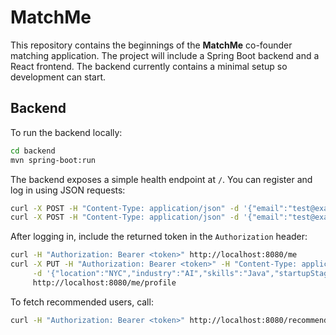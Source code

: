 # MatchMe

This repository contains the beginnings of the **MatchMe** co-founder matching application. The project will include a Spring Boot backend and a React frontend. The backend currently contains a minimal setup so development can start.

## Backend

To run the backend locally:

```bash
cd backend
mvn spring-boot:run
```

The backend exposes a simple health endpoint at `/`.
You can register and log in using JSON requests:

```bash
curl -X POST -H "Content-Type: application/json" -d '{"email":"test@example.com","password":"pass"}' http://localhost:8080/register
curl -X POST -H "Content-Type: application/json" -d '{"email":"test@example.com","password":"pass"}' http://localhost:8080/login
```

After logging in, include the returned token in the `Authorization` header:

```bash
curl -H "Authorization: Bearer <token>" http://localhost:8080/me
curl -X PUT -H "Authorization: Bearer <token>" -H "Content-Type: application/json" \
     -d '{"location":"NYC","industry":"AI","skills":"Java","startupStage":"idea","lookingFor":"Designer"}' \
     http://localhost:8080/me/profile
```

To fetch recommended users, call:

```bash
curl -H "Authorization: Bearer <token>" http://localhost:8080/recommendations
```
